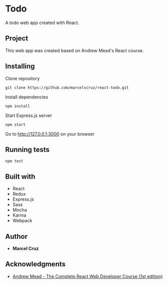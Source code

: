 # Todo

A todo web app created with React.

## Project

This web app was created based on Andrew Mead's React course.

## Installing

Clone repository

```
git clone https://github.com/marcelscruz/react-todo.git
```

Install dependencies
```
npm install
```

Start Express.js server
```
npm start
```

Go to http://127.0.0.1:3000 on your browser

## Running tests

```
npm test
```

## Built with

* React
* Redux
* Express.js
* Sass
* Mocha
* Karma
* Webpack

## Author

* **Marcel Cruz**

## Acknowledgments

* [Andrew Mead - The Complete React Web Developer Course (1st edition)](https://mead.io/)
